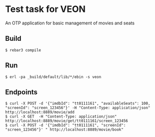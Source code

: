Test task for VEON
=====

An OTP application for basic management of movies and seats

Build
-----

    $ rebar3 compile
    
Run
-----

    $ erl -pa _build/default/lib/*/ebin -s veon


Endpoints
---------

    $ curl -X POST -d '{"imdbId": "tt0111161", "availableSeats": 100, "screenId": "screen_123456"}' -H "Content-Type: application/json" http://localhost:8889/movie/add
    $ curl -X GET  -H "Content-Type: application/json" http://localhost:8889/movie/get/tt0111161/screen_123456
    $ curl -X POST -d '{"imdbId": "tt0111161", "screenId": "screen_123456"}' " http://localhost:8889/movie/book"
